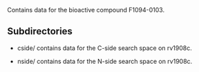 Contains data for the bioactive compound F1094-0103.

## Subdirectories

- cside/ contains data for the C-side search space on rv1908c.

- nside/ contains data for the N-side search space on rv1908c.

